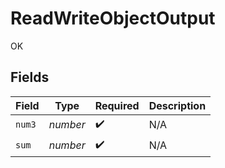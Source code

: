 # ReadWriteObjectOutput

OK


## Fields

| Field              | Type               | Required           | Description        |
| ------------------ | ------------------ | ------------------ | ------------------ |
| `num3`             | *number*           | :heavy_check_mark: | N/A                |
| `sum`              | *number*           | :heavy_check_mark: | N/A                |